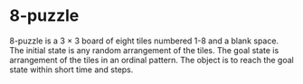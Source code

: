 # 8-puzzle
8-puzzle is a 3 × 3 board of eight tiles numbered 1-8 and a blank space. The initial state is any random arrangement of the tiles. The goal state is arrangement of the tiles in an ordinal pattern. The object is to reach the goal state within short time and steps. 
